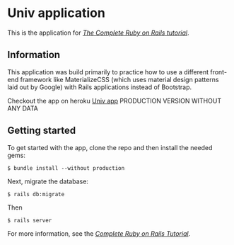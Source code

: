 # Univ application

This is the application for
[*The Complete Ruby on Rails tutorial*](https://www.udemy.com/course/the-complete-ruby-on-rails-developer-course/).

## Information

This application was build primarily to practice how to use a different front-end framework like MaterializeCSS (which uses material design patterns laid out by Google) with Rails applications instead of Bootstrap.

Checkout the app on heroku [Univ app](https://materialize-univ-app.herokuapp.com/) PRODUCTION VERSION WITHOUT ANY DATA

## Getting started

To get started with the app, clone the repo and then install the needed gems:

```
$ bundle install --without production
```

Next, migrate the database:

```
$ rails db:migrate
```

Then 

```
$ rails server
```

For more information, see the
[*Complete Ruby on Rails Tutorial*](https://www.udemy.com/course/the-complete-ruby-on-rails-developer-course/).
